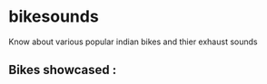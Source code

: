 # bikesounds

Know about various popular indian bikes and thier exhaust sounds


## Bikes showcased :

